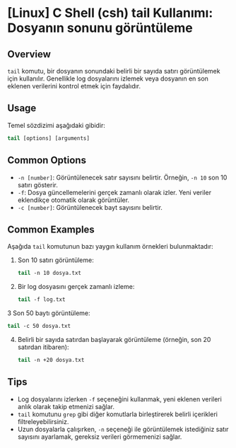 # [Linux] C Shell (csh) tail Kullanımı: Dosyanın sonunu görüntüleme

## Overview
`tail` komutu, bir dosyanın sonundaki belirli bir sayıda satırı görüntülemek için kullanılır. Genellikle log dosyalarını izlemek veya dosyanın en son eklenen verilerini kontrol etmek için faydalıdır.

## Usage
Temel sözdizimi aşağıdaki gibidir:

```csh
tail [options] [arguments]
```

## Common Options
- `-n [number]`: Görüntülenecek satır sayısını belirtir. Örneğin, `-n 10` son 10 satırı gösterir.
- `-f`: Dosya güncellemelerini gerçek zamanlı olarak izler. Yeni veriler eklendikçe otomatik olarak görüntüler.
- `-c [number]`: Görüntülenecek bayt sayısını belirtir.

## Common Examples
Aşağıda `tail` komutunun bazı yaygın kullanım örnekleri bulunmaktadır:

1. Son 10 satırı görüntüleme:
   ```csh
   tail -n 10 dosya.txt
   ```

2. Bir log dosyasını gerçek zamanlı izleme:
   ```csh
   tail -f log.txt
   ```

3 Son 50 baytı görüntüleme:
   ```csh
   tail -c 50 dosya.txt
   ```

4. Belirli bir sayıda satırdan başlayarak görüntüleme (örneğin, son 20 satırdan itibaren):
   ```csh
   tail -n +20 dosya.txt
   ```

## Tips
- Log dosyalarını izlerken `-f` seçeneğini kullanmak, yeni eklenen verileri anlık olarak takip etmenizi sağlar.
- `tail` komutunu `grep` gibi diğer komutlarla birleştirerek belirli içerikleri filtreleyebilirsiniz.
- Uzun dosyalarla çalışırken, `-n` seçeneği ile görüntülemek istediğiniz satır sayısını ayarlamak, gereksiz verileri görmemenizi sağlar.